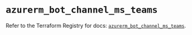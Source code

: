 # `azurerm_bot_channel_ms_teams`

Refer to the Terraform Registry for docs: [`azurerm_bot_channel_ms_teams`](https://registry.terraform.io/providers/hashicorp/azurerm/3.108.0/docs/resources/bot_channel_ms_teams).
